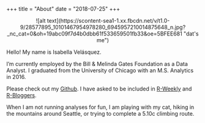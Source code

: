 +++
title = "About"
date = "2018-07-25"
+++

<p align = "center">![alt text](https://scontent-sea1-1.xx.fbcdn.net/v/t1.0-9/28577895_10101467954978280_6945957210014875648_n.jpg?_nc_cat=0&oh=19abc09f7d4b0dbb61f533659501fb33&oe=5BFEE681 "dat's me")</center>

Hello! My name is Isabella Velásquez.

I’m currently employed by the Bill & Melinda Gates Foundation as a Data Analyst. I graduated from the University of Chicago with an M.S. Analytics in 2016.

Please check out my [Github](https://github.com/ivelasq). I have asked to be included in [R-Weekly](https://rweekly.org/live) and [R-Bloggers](https://www.r-bloggers.com/).  

When I am not running analyses for fun, I am playing with my cat, hiking in the mountains around Seattle, or trying to complete a 5.10c climbing route.
